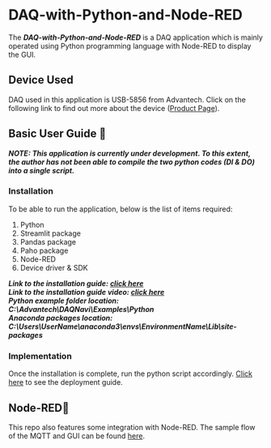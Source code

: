 # DAQ-with-Python-and-Node-RED
The ***DAQ-with-Python-and-Node-RED*** is a DAQ application which is mainly operated using Python programming language with Node-RED to display the GUI.

## Device Used
DAQ used in this application is USB-5856 from Advantech. Click on the following link to find out more about the device ([Product Page](https://www.advantech.com/products/1-2mlkno/usb-5856/mod_d1dc6cdb-690f-4631-b578-d268081f37d7)).

## Basic User Guide :open_book:
***NOTE: This application is currently under development. To this extent, the author has not been able to compile the two python codes (DI & DO) into a single script.***
### Installation
To be able to run the application, below is the list of items required:
1. Python
2. Streamlit package
3. Pandas package
4. Paho package
5. Node-RED
6. Device driver & SDK

***Link to the installation guide: [click here](https://www.advantech.com/support/details/faq?id=1-23S74Q1)<br />***
***Link to the installation guide video: [click here](https://youtu.be/uNDEMjSxcwY)<br />***
***Python example folder location: C:\Advantech\DAQNavi\Examples\Python<br />***
***Anaconda packages location: C:\Users\UserName\anaconda3\envs\EnvironmentName\Lib\site-packages<br />***

### Implementation
Once the installation is complete, run the python script accordingly. [Click here](https://youtu.be/Tpk5un1Kb3Y) to see the deployment guide.

## Node-RED:link:
This repo also features some integration with Node-RED. The sample flow of the MQTT and GUI can be found [here](https://github.com/msf4-0/DAQ-with-Python-and-Node-RED/tree/main/NodeRed).
